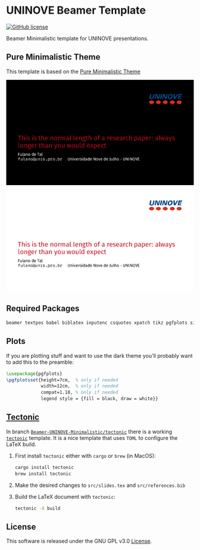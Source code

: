 # UNINOVE Beamer Template
[![GitHub license](https://badgen.net/github/license/kai-tub/latex_beamer_pure_minimalistic/)](https://github.com/kai-tub/latex_beamer_pure_minimalistic/blob/master/LICENSE)

Beamer Minimalistic template for UNINOVE presentations.

## Pure Minimalistic Theme

This template is based on the [Pure Minimalistic Theme](https://github.com/kai-tub/latex-beamer-pure-minimalistic)

![demo-black](examples/demo_black.png)
![demo-white](examples/demo_white.png)

## Required Packages

```bash
beamer textpos babel biblatex inputenc csquotes xpatch tikz pgfplots silence appendixnumberbeamer fira fontaxes mwe noto
```

## Plots

If you are plotting stuff and want to use the dark theme you'll probably want to add this to the preamble:

```latex
\usepackage{pgfplots}
\pgfplotsset{height=7cm,  % only if needed
             width=12cm,  % only if needed
             compat=1.18, % only if needed
             legend style = {fill = black, draw = white}}
```

## [Tectonic](https://tectonic-typesetting.github.io/)

In branch [`Beamer-UNINOVE-Minimalistic/tectonic`](https://github.com/LabCidades/Beamer-UNINOVE-Minimalistic/tree/tectonic) there is a working [`tectonic`](https://tectonic-typesetting.github.io/) template.
It is a nice template that uses `TOML` to configure the LaTeX build.

1. First install `tectonic` either with `cargo` or `brew` (in MacOS):
    
    ```bash
    cargo install tectonic
    brew install tectonic
    ```
    
2. Make the desired changes to `src/slides.tex` and `src/references.bib`

3. Build the LaTeX document with `tectonic`:

    ```bash
    tectonic -X build
    ```
 
## License
This software is released under the GNU GPL v3.0
[License](LICENSE).
